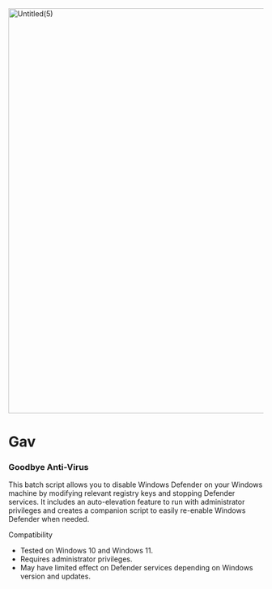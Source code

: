 <img width="1920" height="800" alt="Untitled(5)" src="https://github.com/user-attachments/assets/542f6aa4-6dc2-4a7c-9761-aad7036a8929" />

# Gav
### Goodbye Anti-Virus
This batch script allows you to disable Windows Defender on your Windows machine by modifying relevant registry keys and stopping Defender services. It includes an auto-elevation feature to run with administrator privileges and creates a companion script to easily re-enable Windows Defender when needed.

Compatibility

  - Tested on Windows 10 and Windows 11.
  - Requires administrator privileges.
  - May have limited effect on Defender services depending on Windows version and updates.
